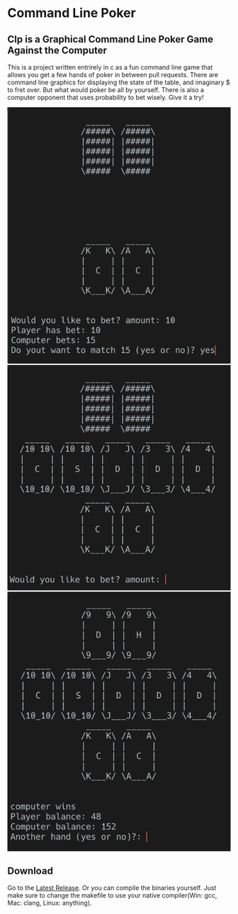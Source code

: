 # Command Line Poker
## Clp is a Graphical Command Line Poker Game Against the Computer
This is a project written entrirely in c as a fun command line game that allows you get a few hands of poker in between pull requests. There are command line graphics for displaying the state of the table, and imaginary $ to fret over. But what would poker be all by yourself. There is also a computer opponent that uses probability to bet wisely. Give it a try!

![First round of betting](/Game-Start.png)
![Final round of betting](/Final-Betting.png)
![End of game](Game-End.png)
## Download
Go to the [Latest Release](https://github.com/AlexanderPrentiss/CLPoker/releases/tag/v1.0.0).
Or you can compile the binaries yourself. Just make sure to change the makefile to use your native compiler(Win: gcc, Mac: clang, Linux: anything).




